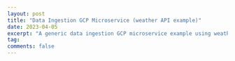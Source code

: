 ```yaml
---
layout: post
title: "Data Ingestion GCP Microservice (weather API example)"
date: 2023-04-05
excerpt: "A generic data ingestion GCP microservice example using weather data"
tag:
comments: false
---
```


